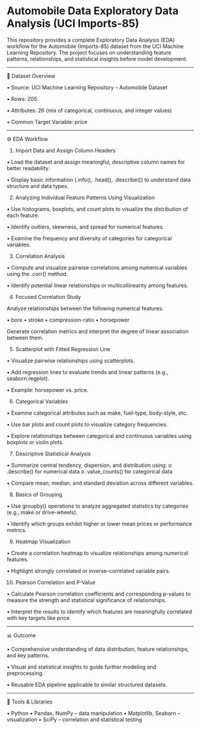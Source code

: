 # Automobile Data Exploratory Data Analysis (UCI Imports-85)
This repository provides a complete Exploratory Data Analysis (EDA) workflow for the Automobile (Imports-85) dataset from the UCI Machine Learning Repository.
The project focuses on understanding feature patterns, relationships, and statistical insights before model development.
________________________________________
📌 Dataset Overview

•	Source: UCI Machine Learning Repository – Automobile Dataset

•	Rows: 205

•	Attributes: 26 (mix of categorical, continuous, and integer values)

•	Common Target Variable: price
________________________________________
⚙️ EDA Workflow
1. Import Data and Assign Column Headers

•	Load the dataset and assign meaningful, descriptive column names for better readability.

•	Display basic information (.info(), .head(), .describe()) to understand data structure and data types.

2. Analyzing Individual Feature Patterns Using Visualization

•	Use histograms, boxplots, and count plots to visualize the distribution of each feature.

•	Identify outliers, skewness, and spread for numerical features.

•	Examine the frequency and diversity of categories for categorical variables.

3. Correlation Analysis
   
•	Compute and visualize pairwise correlations among numerical variables using the .corr() method.

•	Identify potential linear relationships or multicollinearity among features.

4. Focused Correlation Study
   
Analyze relationships between the following numerical features:

•	bore
•	stroke
•	compression-ratio
•	horsepower

Generate correlation metrics and interpret the degree of linear association between them.

5. Scatterplot with Fitted Regression Line
   
•	Visualize pairwise relationships using scatterplots.

•	Add regression lines to evaluate trends and linear patterns (e.g., seaborn.regplot).

•	Example: horsepower vs. price.

6. Categorical Variables
   
•	Examine categorical attributes such as make, fuel-type, body-style, etc.

•	Use bar plots and count plots to visualize category frequencies.

•	Explore relationships between categorical and continuous variables using boxplots or violin plots.

7. Descriptive Statistical Analysis
   
•	Summarize central tendency, dispersion, and distribution using:
o	.describe() for numerical data
o	.value_counts() for categorical data

•	Compare mean, median, and standard deviation across different variables.

8. Basics of Grouping
   
•	Use groupby() operations to analyze aggregated statistics by categories (e.g., make or drive-wheels).

•	Identify which groups exhibit higher or lower mean prices or performance metrics.

9. Heatmap Visualization
    
•	Create a correlation heatmap to visualize relationships among numerical features.

•	Highlight strongly correlated or inverse-correlated variable pairs.

10. Pearson Correlation and P-Value
    
•	Calculate Pearson correlation coefficients and corresponding p-values to measure the strength and statistical significance of relationships.

•	Interpret the results to identify which features are meaningfully correlated with key targets like price.
________________________________________
📊 Outcome

•	Comprehensive understanding of data distribution, feature relationships, and key patterns.

•	Visual and statistical insights to guide further modeling and preprocessing.

•	Reusable EDA pipeline applicable to similar structured datasets.
________________________________________
🧰 Tools & Libraries

•	Python
•	Pandas, NumPy – data manipulation
•	Matplotlib, Seaborn – visualization
•	SciPy – correlation and statistical testing
